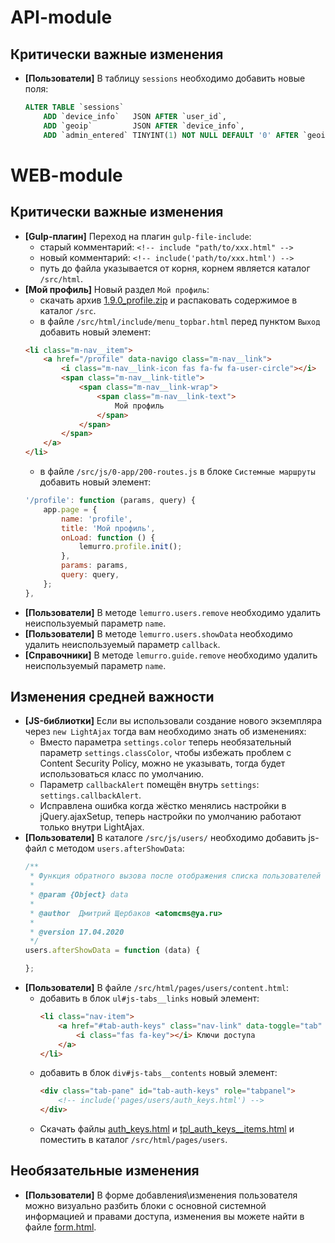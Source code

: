# API-module

## Критически важные изменения
- **[Пользователи]** В таблицу `sessions` необходимо добавить новые поля:
  ```sql
  ALTER TABLE `sessions`
      ADD `device_info`   JSON AFTER `user_id`,
      ADD `geoip`         JSON AFTER `device_info`,
      ADD `admin_entered` TINYINT(1) NOT NULL DEFAULT '0' AFTER `geoip`;
  ```

# WEB-module

## Критически важные изменения
- **[Gulp-плагин]** Переход на плагин `gulp-file-include`:
  - старый комментарий: `<!-- include "path/to/xxx.html" -->`
  - новый комментарий: `<!-- include('path/to/xxx.html') -->`
  - путь до файла указывается от корня, корнем является каталог `/src/html`.
- **[Мой профиль]** Новый раздел `Мой профиль`:
  - скачать архив [1.9.0_profile.zip](https://github.com/Lemurro/resources/raw/master/1.9.0_profile.zip) и распаковать содержимое в каталог `/src`.
  - в файле `/src/html/include/menu_topbar.html` перед пунктом `Выход` добавить новый элемент:
  ```html
  <li class="m-nav__item">
      <a href="/profile" data-navigo class="m-nav__link">
          <i class="m-nav__link-icon fas fa-fw fa-user-circle"></i>
          <span class="m-nav__link-title">
              <span class="m-nav__link-wrap">
                  <span class="m-nav__link-text">
                      Мой профиль
                  </span>
              </span>
          </span>
      </a>
  </li>
  ```
  - в файле `/src/js/0-app/200-routes.js` в блоке `Системные маршруты` добавить новый элемент:
  ```javascript
  '/profile': function (params, query) {
      app.page = {
          name: 'profile',
          title: 'Мой профиль',
          onLoad: function () {
              lemurro.profile.init();
          },
          params: params,
          query: query,
      };
  },
  ```
- **[Пользователи]** В методе `lemurro.users.remove` необходимо удалить неиспользуемый параметр `name`.
- **[Пользователи]** В методе `lemurro.users.showData` необходимо удалить неиспользуемый параметр `callback`.
- **[Справочники]** В методе `lemurro.guide.remove` необходимо удалить неиспользуемый параметр `name`.

## Изменения средней важности
- **[JS-библиотки]** Если вы использовали создание нового экземпляра через `new LightAjax` тогда вам необходимо знать об изменениях:
  - Вместо параметра `settings.color` теперь необязательный параметр `settings.classColor`, чтобы избежать проблем с Content Security Policy, можно не указывать, тогда будет использоваться класс по умолчанию.
  - Параметр `callbackAlert` помещён внутрь `settings`: `settings.callbackAlert`.
  - Исправлена ошибка когда жёстко менялись настройки в jQuery.ajaxSetup, теперь настройки по умолчанию работают только внутри LightAjax.
- **[Пользователи]** В каталоге `/src/js/users/` необходимо добавить js-файл с методом `users.afterShowData`:
  ```javascript
  /**
   * Функция обратного вызова после отображения списка пользователей
   *
   * @param {Object} data
   *
   * @author  Дмитрий Щербаков <atomcms@ya.ru>
   *
   * @version 17.04.2020
   */
  users.afterShowData = function (data) {

  };
  ```
- **[Пользователи]** В файле `/src/html/pages/users/content.html`:
  - добавить в блок `ul#js-tabs__links` новый элемент:
    ```html
    <li class="nav-item">
        <a href="#tab-auth-keys" class="nav-link" data-toggle="tab" data-target="#tab-auth-keys">
            <i class="fas fa-key"></i> Ключи доступа
        </a>
    </li>
    ```
  - добавить в блок `div#js-tabs__contents` новый элемент:
    ```html
    <div class="tab-pane" id="tab-auth-keys" role="tabpanel">
        <!-- include('pages/users/auth_keys.html') -->
    </div>
    ```
  - Скачать файлы [auth_keys.html](https://github.com/Lemurro/client-metronic/blob/v1.9.0/src/html/pages/users/auth_keys.html) и  [tpl_auth_keys__items.html](https://github.com/Lemurro/client-metronic/blob/v1.9.0/src/html/pages/users/tpl_auth_keys__items.html) и поместить в каталог `/src/html/pages/users`.

## Необязательные изменения
- **[Пользователи]** В форме добавления\изменения пользователя можно визуально разбить блоки с основной системной информацией и правами доступа, изменения вы можете найти в файле [form.html](https://github.com/Lemurro/client-metronic/blob/v1.9.0/src/html/pages/users/form.html).